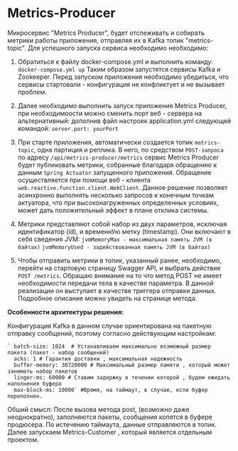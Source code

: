 # Metrics-Producer
Микросервис "Metrics Producer",  будет отслеживать и собирать метрики работы приложения, отправляя их в Kafka топик "metrics-topic".
Для успешного запуска сервиса необходимо необходимо:
1. Обратиться к файлу docker-compose.yml и выполнить команду: `docker-compose.yml up` Таким образом  запустятся сервисы
Kafka и Zookeeper. Перед запуском приложения необходимо убедиться, что сервисы стартовали - конфигурация 
не конфликтует и не вызывает проблем.
2. Далее необходимо выполнить запуск приложения Metrics Producer, при необходимоости можно сменить порт веб - сервера на альтернативный:
дополнив файл настроек application.yml следующей командой: `server.port: yourPort`
3. При старте приложения, автоматически создается топик `metrics-topic`, одна партиция и реплика. В него, по средством `POST-запроса` по адресу `/api/metrics-producer/metrics`  сервис 
Metrics Producer будет публиковать метрики, собранные благодаря обращению к данным `Spring Actuator` запущенного приложения. Обращение осуществляется при помощи веб - клиента
   `web.reactive.function.client.WebClient`. Данное решение позволяет асинхронно выполнять несколько запросов к конечным точкам актуатора, что при высоконагруженных определенных условиях, 
может дать положительный эффект в плане отклика системы.

4. Метрики представляют собой набор из двух параметров, исключая идентификатор (id), и временнУю метку (timestamp).
Они включают в себя сведения JVM:
`jvmMemoryMax - максимальная память JVM (в байтах)`
`jvmMemoryUsed - задействованная память JVM (в байтах)`
5. Чтобы отправить метрики  в топик, указанный  ранее, необходимо, перейти на стартовую  страницу  Swagger API, и выбрать 
действие `POST /metrics`. Обращаю внимание на то что метод POST не имеет необходимости передачи тела в качестве параметра. 
В данной реализации он выступает в качестве триггера отправки данных. Подробное описание можно увидеть на странице метода.

**Особенности архитектуры решения:**

Конфигурация Kafka в данном случае ориентирована на пакетную отправку сообщений, поэтому согласно действующим настройкам:

    ` batch-size: 1024  # Устанавливаем максимально возможный размер пакета (пакет - набор сообщений)
      acks: 1 # Гарантия доставки , максимальная надежность
      buffer-memory: 30720000 # Максимальный размер памяти , который может занимать набор пакетов
      linger-ms: 60000 # Ставим задержку в течении которой , будем ожидать наполнения буфера
      max-block-ms: 10000` #Время, на таймаут, в случае, если буфер переполнен.

Обший смысл: После вызова метода post, (возможно даже неоднократно), заполняются пакеты, сообщения копятся в буфере продюсера. 
По истечению таймаута, данные отправляются в топик. Далее запускаем Metrics-Customer , который является отдельным проектом.

